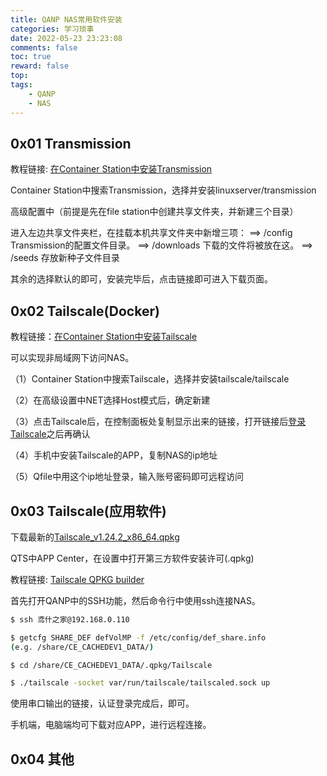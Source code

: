 ```yaml
---
title: QANP NAS常用软件安装
categories: 学习琐事
date: 2022-05-23 23:23:08
comments: false
toc: true
reward: false
top: 
tags:
	- QANP
	- NAS
---
```


## 0x01 Transmission

教程链接: [在Container Station中安装Transmission](https://zhuanlan.zhihu.com/p/66422126)

Container Station中搜索Transmission，选择并安装linuxserver/transmission

高级配置中（前提是先在file station中创建共享文件夹，并新建三个目录）

进入左边共享文件夹栏，在挂载本机共享文件夹中新增三项：
==> /config      Transmission的配置文件目录。
==> /downloads   下载的文件将被放在这。
==> /seeds       存放新种子文件目录

其余的选择默认的即可，安装完毕后，点击链接即可进入下载页面。


## 0x02 Tailscale(Docker)

教程链接：[在Container Station中安装Tailscale](https://www.youtube.com/watch?v=OO0TcYGi0rc)

可以实现非局域网下访问NAS。

（1）Container Station中搜索Tailscale，选择并安装tailscale/tailscale

（2）在高级设置中NET选择Host模式后，确定新建

（3）点击Tailscale后，在控制面板处复制显示出来的链接，打开链接后[登录Tailscale](https://login.tailscale.com/login?next_url=%2Fwelcome)之后再确认

（4）手机中安装Tailscale的APP，复制NAS的ip地址

（5）Qfile中用这个ip地址登录，输入账号密码即可远程访问


## 0x03 Tailscale(应用软件)

下载最新的[Tailscale_v1.24.2_x86_64.qpkg](https://github.com/ivokub/tailscale-qpkg/releases/tag/v1.24.2)

QTS中APP Center，在设置中打开第三方软件安装许可(.qpkg)

教程链接: [Tailscale QPKG builder](https://github.com/ivokub/tailscale-qpkg)

首先打开QANP中的SSH功能，然后命令行中使用ssh连接NAS。

``` bash
$ ssh 鸢什之家@192.168.0.110

$ getcfg SHARE_DEF defVolMP -f /etc/config/def_share.info
(e.g. /share/CE_CACHEDEV1_DATA/)

$ cd /share/CE_CACHEDEV1_DATA/.qpkg/Tailscale

$ ./tailscale -socket var/run/tailscale/tailscaled.sock up
```

使用串口输出的链接，认证登录完成后，即可。

手机端，电脑端均可下载对应APP，进行远程连接。


## 0x04 其他


